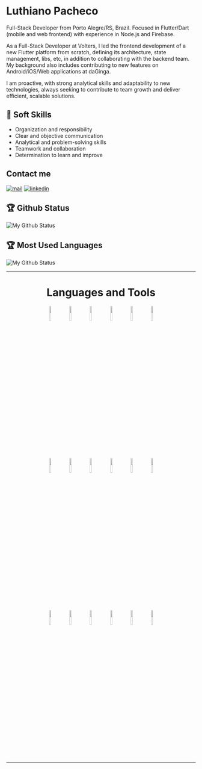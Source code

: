 # Luthiano Pacheco
Full-Stack Developer from Porto Alegre/RS, Brazil. Focused in Flutter/Dart (mobile and web frontend) with experience in Node.js and Firebase.

As a Full-Stack Developer at Volters, I led the frontend development of a new Flutter platform from scratch, defining its architecture, state management, libs, etc, in addition to collaborating with the backend team. My background also includes contributing to new features on Android/iOS/Web applications at daGinga.

I am proactive, with strong analytical skills and adaptability to new technologies, always seeking to contribute to team growth and deliver efficient, scalable solutions. 

## 🤝 Soft Skills
- Organization and responsibility 
- Clear and objective communication 
- Analytical and problem-solving skills 
- Teamwork and collaboration 
- Determination to learn and improve

## Contact me
[![mail](https://img.shields.io/badge/email-black?style=for-the-badge&logo=gmail)](mailto:luthianopacheco@gmail.com) [![linkedin](https://img.shields.io/badge/linkedin-black?style=for-the-badge&logo=linkedin&logoColor=blue)](https://www.linkedin.com/in/luthiano-pacheco)

## 🏆 Github Status

![My Github Status](https://github-readme-stats.vercel.app/api?username=luthianopacheco&show_icons=true&hide_border=true&count_private=true&theme=dark&x=ygg)
<br/>

## 🏆 Most Used Languages
![My Github Status](https://satoshj-readme-state.vercel.app/api/top-langs?username=luthianopacheco&show_icons=true&langs_count=8&layout=compact&hide_border=true&bg_color=FFFFFF00&text_color=05CCB2&icon_color=FFFFFF&title_color=FFFFFF)

<hr />
<div align="center">
<h1> Languages and Tools </h1>
<code><img width="10%" src="https://www.vectorlogo.zone/logos/dartlang/dartlang-ar21.svg"></code>
<code><img width="10%" src="https://www.vectorlogo.zone/logos/flutterio/flutterio-ar21.svg"></code>
<code><img width="10%" src="https://www.vectorlogo.zone/logos/firebase/firebase-ar21.svg"></code>
<code><img width="10%" src="https://www.vectorlogo.zone/logos/nodejs/nodejs-ar21.svg"></code>
<code><img width="10%" src="https://www.vectorlogo.zone/logos/javascript/javascript-ar21.svg"></code>
<code><img width="10%" src="https://www.vectorlogo.zone/logos/typescriptlang/typescriptlang-ar21.svg"></code>
  
<code><img width="10%" src="https://www.vectorlogo.zone/logos/nestjs/nestjs-ar21.svg"></code>
<code><img width="10%" src="https://www.vectorlogo.zone/logos/npmjs/npmjs-ar21.svg"></code>
<code><img width="10%" src="https://www.vectorlogo.zone/logos/reactjs/reactjs-ar21.svg"></code>
<code><img width="10%" src="https://www.vectorlogo.zone/logos/getbootstrap/getbootstrap-ar21.svg"></code>
<code><img width="10%" src="https://www.vectorlogo.zone/logos/mui/mui-ar21.svg"></code>
<code><img width="10%" src="https://www.vectorlogo.zone/logos/w3_html5/w3_html5-ar21.svg"></code>

<code><img width="10%" src="https://www.vectorlogo.zone/logos/w3_css/w3_css-ar21.svg"></code>
<code><img width="10%" src="https://www.vectorlogo.zone/logos/mysql/mysql-ar21.svg"></code>
<code><img width="10%" src="https://www.vectorlogo.zone/logos/python/python-ar21.svg"></code>
<code><img width="10%" src="https://www.vectorlogo.zone/logos/java/java-ar21.svg"></code>
<code><img width="10%" src="https://www.vectorlogo.zone/logos/figma/figma-ar21.svg"></code>
<code><img width="10%" src="https://www.vectorlogo.zone/logos/git-scm/git-scm-ar21.svg"></code>
</div>

<hr />
